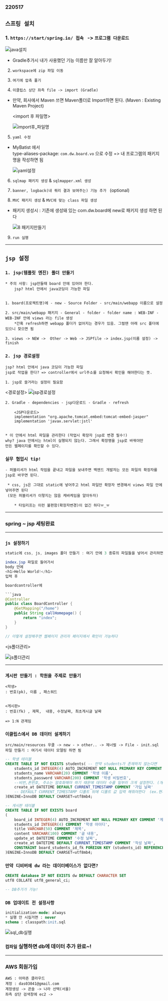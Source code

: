 ### 220517

## `스프링 설치`

### 1. `https://start/spring.io/ 접속 ` -> `프로그램 다운로드`
![java설치](https://user-images.githubusercontent.com/96815399/168750046-8eff0485-4c70-4e32-b857-6d074d5ca18e.PNG)
* Gradle추가시 내가 사용했던 기능 이름만 잘 알아두기!

2. `workspace에 zip 파일 이동`

3. `여기에 압축 풀기`

4. `이클립스 상단 좌측 file -> import (Gradle)`
- 만약, 회사에서 Maven 쓰면 Maven폴더로 Import하면 된다. (Maven : Existing Maven Project)

    <import 후 파일명>

    ![import후_파일명](https://user-images.githubusercontent.com/96815399/168753178-2cc81af1-e9d5-47ac-952e-e1f4520001a7.PNG)


5. `yaml 수정`
 - MyBatist 에서  
        type-aliases-package: `com.dw.board.vo` 으로 수정 => 내 프로그램의 패키지명을 작성하면 됨

    ![yaml설정](https://user-images.githubusercontent.com/96815399/168753552-c7d13263-b3e4-4af7-ad4c-3d7bbf62fea8.PNG)


6. `sqlmap 패키지 생성` & `sqlmapper.xml 생성`

7. `banner, logback(내 쿼리 결과 보여주는) 기능 추가 ` (optional)

8. `MVC 패키지 생성`  & `MVC에 맞는 class 파일 생성`
* 패키지 생성시 : 기존에 생성돼 있는 com.dw.board에 new로 패키지 생성 하면 된다

    ![8 패키지만들기](https://user-images.githubusercontent.com/96815399/168753333-2ebcec38-5987-44b8-bb32-74050466619d.PNG)

9. `run 실행` 

--- 
## `jsp 설정`
### `1. jsp(템플릿 엔진) 폴더 만들기`
```
* 주의 사항: jsp만들때 board 안에 있어야 한다.
    jsp? html 안에서 java코딩이 가능한 파일


1. board(프로젝트명)에 - new - Source Folder - src/main/webapp 이름으로 설정

2. src/main/webapp 패키지 - General - folder - folder name : WEB-INF - WEB-INF 안에 views 라는 file 생성 
    *간혹 refresh하면 webapp 폴더가 없어지는 경우가 있음. 그럴땐 아래 src 폴더에 있으니 찾으면 됨

3. views -> NEW ->  Other -> Web -> JSPfile -> index.jsp(이름 설정) -> finish
```

### `2. jsp 경로설정`
```
jsp? html 안에서 java 코딩이 가능한 파일
jsp로 작업을 한다? => controller에서 url주소를 요청해서 확인을 해야한다는 뜻.

1. jsp로 쓸거라는 설정이 필요함
```
<경로설정>
![jsp경로설정](https://user-images.githubusercontent.com/96815399/168758120-5474bf85-e778-47d4-b980-d9a353ffa368.PNG)
```
2. Gradle - dependencies - jsp다운로드 - Gradle - refresh
    
    <JSP다운로드>
    implementation "org.apache.tomcat.embed:tomcat-embed-jasper"
	implementation 'javax.servlet:jstl'


* 이 안에서 html 파일을 관리한다 (작업시 확장자 jsp로 변경 필수!)
why? java 안에서는 html이 실행되지 않는다. 그래서 확장명을 jsp로 바꿔야만 
만든 웹페이지를 확인할 수 있다.
```

### `실무 협업시 tip!`
```
- 퍼블리셔가 html 작업을 끝내고 파일을 보내주면 백엔드 개발자는 모든 파일의 확장자를 jsp로 바꾸면 된다.

 * css, js은 그대로 static에 넣어주고 html 파일만 확장자 변경해서 views 파일 안에 넣어주면 된다
 (모든 퍼블리셔가 이렇지는 않음 케바케임을 알아두자)

    * 타임리프는 이런 불편함(확장자변경)이 없긴 하다ㅠ_ㅠ
```
---

### spring ~ jsp 세팅완료

---

### `js 설정하기`
```java
static에 css, js, images 폴더 만들기 : 여기 안에 3 종류의 파일들을 넣어서 관리하면 된다.

index.jsp 파일로 들어가서
body 안에 
<h1>Hello World!</h1> 
입력 후 

boardcontroller에 

```java
@Controller
public class BoardController {
	@GetMapping("/home")
	public String callHomepage() {
		return "index";
	}
}

// 이렇게 설정해주면 웹페이지 관리자 페이지에서 확인이 가능하다
```
<js폴더관리>

![js폴더관리](https://user-images.githubusercontent.com/96815399/168762273-4319b7f0-5ce1-4e4e-9acf-99e6c9be2ab2.PNG)



--- 
### `게시판 만들기 : 학원을 주제로 만들기`
```
<학생>
: 번호(pk), 이름 , 패스워드


<게시판>
: 번호(fk) , 제목,  내용, 수정날짜, 최초게시글 날짜

=> 1:N 관계임
```


### `이클립스에서 DB 데이터 설계하기 `
```
src/main/resources 우클 -> new - > other.. -> 제너럴 -> File - init.sql 파일 만들기 : 여기서 데이터 모델링 하면 됨
```

```sql
-- 학생 테이블
CREATE TABLE IF NOT EXISTS students( -- 만약 students가 존재하지 않는다면
    students_id INTEGER(4) AUTO_INCREMENT NOT NULL PRIMARY KEY COMMENT '학생 아이디',
    students_name VARCHAR(20) COMMENT '학생 이름',
    students_password VARCHAR(200) COMMENT '학생 비밀번호', 
    --비번,폰번호, 주소는 암호화해야 하기 때문에 데이터 수를 일부러 크게 설정한다. (개발자도 모르게)
    create_at DATETIME DEFAULT CURRENT_TIMESTAMP COMMENT '가입 날짜' 
    -- DEFAULT CURRENT_TIMESTAMP 디폴트 뒤에 디폴트 값 입력 해줘야한다  (ex.현재시간)
)ENGINE=InnoDB DEFAULT CHARSET=utf8mb4;

-- 게시판 테이블
CREATE TABLE IF NOT EXISTS board
(
    board_id INTEGER(4) AUTO_INCREMENT NOT NULL PRIMARY KEY COMMENT '게시판 아이디', --AUTO_INCREMENT: pk가 추가로 인서트 될때마다 1씩 자동 증가되는
    students_id INTEGER(4) COMMENT '학생 아이디',
    title VARCHAR(50) COMMENT '제목',
    content VARCHAR(100) COMMENT '글 내용',
    update_at DATETIME COMMENT '수정 날짜',
    create_at DATETIME DEFAULT CURRENT_TIMESTAMP COMMENT '작성 날짜',
    CONSTRAINT board_students_id_fk FOREIGN KEY (students_id) REFERENCES students(students_id)
)ENGINE=InnoDB DEFAULT CHARSET=utf8mb4;

```

### `만약 디비버에 dw 라는 데이터베이스가 없다면?`
```sql
CREATE database IF NOT EXISTS dw DEFAULT CHARACTER SET
utf8 COLLATE utf8_general_ci;

-- DB추가가 가능!
```

### `DB 업데이트 전 설정사항`
```sql
initialization-mode: always 
* 실행 안 시킬거면 : never
schema : classpath:init.sql
```
![sql_db실행](https://user-images.githubusercontent.com/96815399/168762982-a6e6580f-f396-48ab-a630-3acfb6bdf4db.PNG)


### `컴파일` 실행하면 db에 데이터 추가 완료~!

--- 

### AWS 회원가입 
```
AWS : 아마존 클라우드 
계정 : das03041@gmail.com 
계정생성 -> 콘솔 -> 나라 선택(서울) 
좌측 상단 검색창에 ec2 ->

```
